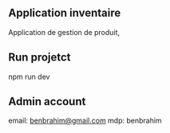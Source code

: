 ## Application inventaire

Application de gestion de produit,

## Run projetct

npm run dev

## Admin account

email: benbrahim@gmail.com
mdp: benbrahim
